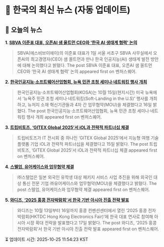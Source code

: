 # 📢 한국의 최신 뉴스 (자동 업데이트)

## 📰 오늘의 뉴스
**1. [SBVA 이준표 대표, 오픈AI 샘 올트먼 CEO와 ‘한국 AI 생태계 협력’ 논의](https://www.venturesquare.net/1007755)**
> SBVA(에스비브이에이)의 이준표 대표가 1일 서울 서초구 SBVA 사무실에서 오픈AI의 최고경영자(CEO) 샘 올트먼과 만나 한국 인공지능(AI) 생태계 발전 방안에 대해 논의했다고 밝혔다.
The post SBVA 이준표 대표, 오픈AI 샘 올트먼 CEO와 ‘한국 AI 생태계 협력’ 논의 appeared first on 벤처스퀘어.

**2. [한국인공지능·소프트웨어산업협회, 뉴욕 민관 초청 세미나·네트워킹 행사 개최](https://www.venturesquare.net/1009091)**
> 한국인공지능·소프트웨어산업협회(KOSA)는 10월 15일(현지시간) 미국 뉴욕에서 ‘뉴욕주 민관 초청 세미나‧네트워킹(Soft-Landing in the U.S)’ 행사를 개최하고, 뉴저지 소재 혁신기관들과 4자 간 업무협약(MOU)을 체결했다고 16일 밝혔다.
The post 한국인공지능·소프트웨어산업협회, 뉴욕 민관 초청 세미나·네트워킹 행사 개최 appeared first on 벤처스퀘어.

**3. [트립비토즈, ‘GITEX Global 2025’서 iOL과 전략적 파트너십 체결](https://www.venturesquare.net/1008784)**
> 트립비토즈가 IT 전시회 중 하나인 ‘GITEX Global 2025’에서 지능형 여행 기술 플랫폼 기업 iOL과 전략적 파트너십을 체결했다고 15일 밝혔다.
The post 트립비토즈, ‘GITEX Global 2025’서 iOL과 전략적 파트너십 체결 appeared first on 벤처스퀘어.

**4. [스텔업, 유어케이스와 업무협약 체결](https://www.venturesquare.net/1008345)**
> ㈜스텔업은 일본 외국인 유학생 대상 패키지 서비스 사업 추진을 위해 외국인 대상 통신 전문 기업 ㈜유어케이스와 업무협약(MOU)을 체결했다고 밝혔다.
The post 스텔업, 유어케이스와 업무협약 체결 appeared first on 벤처스퀘어.

**5. [와디즈, ‘2025 홍콩 전자박람회’서 한국 기반 아시아 진출 전략 발표](https://www.venturesquare.net/1009231)**
> 와디즈는 10월 13일부터 16일까지 홍콩 컨벤션센터에서 열린 ‘2025 홍콩 전자박람회(HKTDC Hong Kong Electronics Fair)’에 한국 대표 연사로 참여해 아시아 시장 확대 전략을 발표했다고 17일 밝혔다.
The post 와디즈, ‘2025 홍콩 전자박람회’서 한국 기반 아시아 진출 전략 발표 appeared first on 벤처스퀘어.


⏳ 업데이트 시간: 2025-10-25 11:54:23 KST
